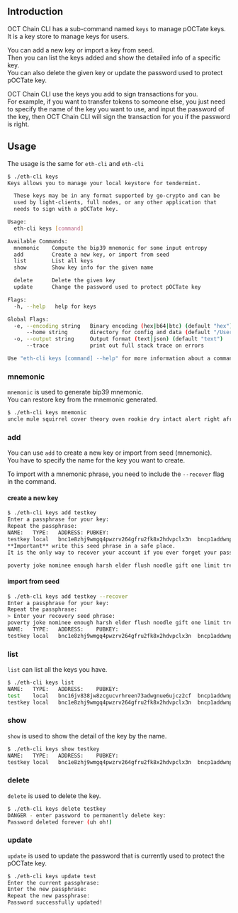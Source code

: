 ## Introduction

OCT Chain CLI has a sub-command named `keys` to manage pOCTate keys.<br/>
It is a key store to manage keys for users.

You can add a new key or import a key from seed.<br/>
Then you can list the keys added and show the detailed info of a specific key.<br/>
You can also delete the given key or update the password used to protect pOCTate key.<br/>

OCT Chain CLI use the keys you add to sign transactions for you.<br/>
For example, if you want to transfer tokens to someone else, you just need to specify the name of
the key you want to use, and input the password of the key, then OCT Chain CLI will sign the
transaction for you if the password is right.

## Usage

The usage is the same for `eth-cli` and `eth-cli`

```bash
$ ./eth-cli keys
Keys allows you to manage your local keystore for tendermint.

  These keys may be in any format supported by go-crypto and can be
  used by light-clients, full nodes, or any other application that
  needs to sign with a pOCTate key.

Usage:
  eth-cli keys [command]

Available Commands:
  mnemonic    Compute the bip39 mnemonic for some input entropy
  add         Create a new key, or import from seed
  list        List all keys
  show        Show key info for the given name

  delete      Delete the given key
  update      Change the password used to protect pOCTate key

Flags:
  -h, --help   help for keys

Global Flags:
  -e, --encoding string   Binary encoding (hex|b64|btc) (default "hex")
      --home string       directory for config and data (default "/Users/yourname/.eth-cli")
  -o, --output string     Output format (text|json) (default "text")
      --trace             print out full stack trace on errors

Use "eth-cli keys [command] --help" for more information about a command.
```

### mnemonic

`mnemonic` is used to generate bip39 mnemonic.<br/>
You can restore key from the mnemonic generated.

```bash
$ ./eth-cli keys mnemonic
uncle mule squirrel cover theory oven rookie dry intact alert right afraid differ ability mule struggle spray usual must purity social ball flat short
```

### add

You can use `add` to create a new key or import from seed (mnemonic).<br/>
You have to specify the name for the key you want to create.

To import with a mnemonic phrase, you need to include the `--recover` flag in the command.

#### create a new key

```bash
$ ./eth-cli keys add testkey
Enter a passphrase for your key:
Repeat the passphrase:
NAME:	TYPE:	ADDRESS: PUBKEY:
testkey	local	bnc1e8zhj9wmgq4pwzrv264gfru2fk8x2hdvpclx3n	bncp1addwnpepqffepxlkrka9n33vyzmjwkpy05gpm46cn5de3x9v0vqswk7st5lkc7alhjv
**Important** write this seed phrase in a safe place.
It is the only way to recover your account if you ever forget your password.

poverty joke nominee enough harsh elder flush noodle gift one limit tree sponsor sun radio above acid air winter inflict profit there brand water
```

#### import from seed

```bash
$ ./eth-cli keys add testkey --recover
Enter a passphrase for your key:
Repeat the passphrase:
> Enter your recovery seed phrase:
poverty joke nominee enough harsh elder flush noodle gift one limit tree sponsor sun radio above acid air winter inflict profit there brand water
NAME:	TYPE:	ADDRESS:	PUBKEY:
testkey	local	bnc1e8zhj9wmgq4pwzrv264gfru2fk8x2hdvpclx3n	bncp1addwnpepqffepxlkrka9n33vyzmjwkpy05gpm46cn5de3x9v0vqswk7st5lkc7alhjv
```

### list

`list` can list all the keys you have.

```bash
$ ./eth-cli keys list
NAME:	TYPE:	ADDRESS:	PUBKEY:
test	local	bnc16jv838jw8zcgucvrhreen73adwgnue6ujcz2cf	bncp1addwnpepqgxacvpgnvss94zs363lheuh2xldj0hvymftuds8d69u5cau5kz3y23rj6l
testkey	local	bnc1e8zhj9wmgq4pwzrv264gfru2fk8x2hdvpclx3n	bncp1addwnpepqffepxlkrka9n33vyzmjwkpy05gpm46cn5de3x9v0vqswk7st5lkc7alhjv
```

### show

`show` is used to show the detail of the key by the name.

```bash
$ ./eth-cli keys show testkey
NAME:	TYPE:	ADDRESS:	PUBKEY:
testkey	local	bnc1e8zhj9wmgq4pwzrv264gfru2fk8x2hdvpclx3n	bncp1addwnpepqffepxlkrka9n33vyzmjwkpy05gpm46cn5de3x9v0vqswk7st5lkc7alhjv
```

### delete

`delete` is used to delete the key.

```bash
$ ./eth-cli keys delete testkey
DANGER - enter password to permanently delete key:
Password deleted forever (uh oh!)
```

### update

`update` is used to update the password that is currently used to protect the pOCTate key.

```bash
$ ./eth-cli keys update test
Enter the current passphrase:
Enter the new passphrase:
Repeat the new passphrase:
Password successfully updated!
```
